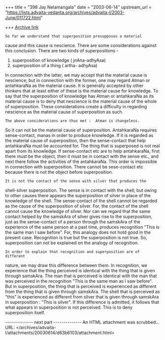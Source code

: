 +++
title = "398 Jay Nelamangala"
date = "2003-06-14"
upstream_url = "https://lists.advaita-vedanta.org/archives/advaita-l/2003-June/011722.html"

+++
[Archive link](https://lists.advaita-vedanta.org/archives/advaita-l/2003-June/011722.html)

    So far we understand that superposition presupposes a material
cause and this cause is nescience.  There are some considerations
against this conclusion.   There are two kinds of superpositions -
1) superposition of knowledge ( jnAna-adhyAsa)
2) superposition of a thing   ( artha- adhyAsa)

In connection with the latter, we may accept that the material cause is
nescience;  but in connection with the former,  one may regard
Atman or antahkaraNa as the material cause.  It is generally accepted
by other thinkers that at least either of these is the material cause for
knowledge.  To say that the superposition of knowledge has Atman or
antahkaraNa as its material cause is to deny that nescience is the 
material cause of the whole of superposition.  These considerations 
create a difficulty in regarding nescience as the material cause of
superposition as such.

    The above considerations are thus met :  Atman is changeless.
So it can not be the material cause of superposition.  AntahkaraNa
requires sense-contact, manas in order to produce knowledge. If it
is regarded as the material cause of superposition, then the sense-contact
that help antahkaraNa must be accounted for.  The thing that is
superposed is not real apart from its knowledge.  If sense-contact etc
are to help antahkaraNa, first there must be the object, then it must
be in contact with the sense etc., and next there follow the
activities of the antahkaraNa.  This order is impossible in connection
with superposition.  There cannot be sese-contact etc because there
is not the object before superposition.  

    It is not the contact of the sense with silver that produces the
shell-silver superposition.  The sense is in contact with the shell; but
owing to other causes there appears the superposition of silver in place
of the knowledge of the shell.  The sense-contact of the shell cannot
be regarded as the cause of the superposition of silver.  For,  the contact
of the shell cannot cause the knowledge of silver.  Nor can we regard
that the same contact helped by the samskAra of silver gives rise to
the superposition, just as the sense-contact of a person through the
samskAra of the experience of the same person at a past time, produces
recognition "This is the same man I saw before".  For, this analogy
does not hold good in the present case.  Recognition is true but the
superposition is not true.  So,  superposition can not be explained
on the analogy of recognition.

    In order to explain that recognition and superposition are of different
nature, we may draw this difference between them.  In recognition,
we experience that the thing perceived is identical with the thing that
is given through samskAra.  The man that is perceived is identical
with the man that was perceived in the recognition "This is the same
man as I saw before".  But in superposition,  the thing that is perceived
is experienced as different from the thing that is given through samskAra.
The shell that is perceived as "this" is experienced as different from
silver that is given through samskAra in superposition : "This is silver".
If this difference is admitted,  it follows that what appears in 
superposition is not perceived.  This is to deny superposition itself.

-------------- next part --------------
An HTML attachment was scrubbed...
URL: </archives/advaita-l/attachments/20030614/d63b6103/attachment.html>
